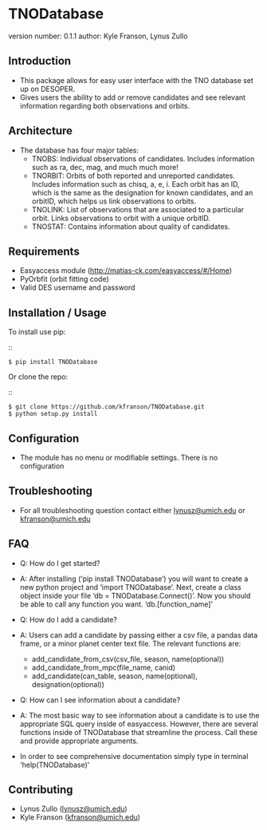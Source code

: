 TNODatabase
===============================

version number: 0.1.1
author: Kyle Franson, Lynus Zullo

Introduction
------------

-  This package allows for easy user interface with the TNO database set
   up on DESOPER.
-  Gives users the ability to add or remove candidates and see relevant
   information regarding both observations and orbits.

Architecture
------------

-  The database has four major tables:
	-  TNOBS: Individual observations of candidates.  Includes information
   such as ra, dec, mag, and much much more!
	-  TNORBIT: Orbits of both reported and unreported candidates.  Includes
   information such as chisq, a, e, i.  Each orbit has an ID, which is
   the same as the designation for known candidates, and an orbitID,
   which helps us link observations to orbits.
	-  TNOLINK: List of observations that are associated to a particular
   orbit.  Links observations to orbit with a unique orbitID.
	-  TNOSTAT: Contains information about quality of candidates.

Requirements
------------

-  Easyaccess module (http://matias-ck.com/easyaccess/#/Home)
-  PyOrbfit (orbit fitting code)
-  Valid DES username and password

Installation / Usage
--------------------

To install use pip:

::

    $ pip install TNODatabase

Or clone the repo:

::

    $ git clone https://github.com/kfranson/TNODatabase.git
    $ python setup.py install

Configuration
-------------

-  The module has no menu or modifiable settings. There is no
   configuration

Troubleshooting
---------------

-  For all troubleshooting question contact either lynusz@umich.edu or
   kfranson@umich.edu

FAQ
---

-  Q: How do I get started?
-  A: After installing (‘pip install TNODatabase’) you will want to
   create a new python project and ‘import TNODatabase’. Next, create a
   class object inside your file ‘db = TNODatabase.Connect()’. Now you
   should be able to call any function you want. ‘db.[function\_name]’

-  Q: How do I add a candidate?
-  A: Users can add a candidate by passing either a csv file, a pandas
   data frame, or a minor planet center text file. The relevant
   functions are:
	-  add\_candidate\_from\_csv(csv\_file, season, name(optional))
	-  add\_candidate\_from\_mpc(file\_name, canid)
	-  add\_candidate(can\_table, season, name(optional),
   designation(optional))
-  Q: How can I see information about a candidate?
-  A: The most basic way to see information about a candidate is to use
   the appropriate SQL query inside of easyaccess. However, there are
   several functions inside of TNODatabase that streamline the process.
   Call these and provide appropriate arguments.

-  In order to see comprehensive documentation simply type in terminal
   ‘help(TNODatabase)’

Contributing
------------

-  Lynus Zullo (lynusz@umich.edu)
-  Kyle Franson (kfranson@umich.edu)
